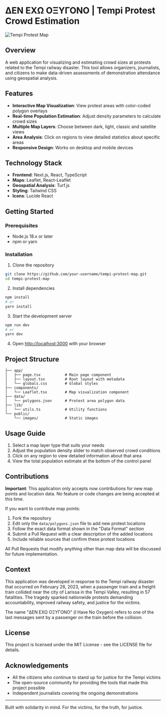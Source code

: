 # ΔΕΝ ΕΧΩ ΟΞΥΓΟΝΟ | Tempi Protest Crowd Estimation

![Tempi Protest Map](https://placeholder.com/wp-content/uploads/2018/10/placeholder.com-logo3.png)

## Overview

A web application for visualizing and estimating crowd sizes at protests related to the Tempi railway disaster. This tool allows organizers, journalists, and citizens to make data-driven assessments of demonstration attendance using geospatial analysis.

## Features

- **Interactive Map Visualization**: View protest areas with color-coded polygon overlays
- **Real-time Population Estimation**: Adjust density parameters to calculate crowd sizes
- **Multiple Map Layers**: Choose between dark, light, classic and satellite views
- **Area Analysis**: Click on regions to view detailed statistics about specific areas
- **Responsive Design**: Works on desktop and mobile devices

## Technology Stack

- **Frontend**: Next.js, React, TypeScript
- **Maps**: Leaflet, React-Leaflet
- **Geospatial Analysis**: Turf.js
- **Styling**: Tailwind CSS
- **Icons**: Lucide React

## Getting Started

### Prerequisites

- Node.js 18.x or later
- npm or yarn

### Installation

1. Clone the repository
```bash
git clone https://github.com/your-username/tempi-protest-map.git
cd tempi-protest-map
```

2. Install dependencies
```bash
npm install
# or
yarn install
```

3. Start the development server
```bash
npm run dev
# or
yarn dev
```

4. Open [http://localhost:3000](http://localhost:3000) with your browser

## Project Structure

```
├── app/
│   ├── page.tsx           # Main page component
│   ├── layout.tsx         # Root layout with metadata
│   └── globals.css        # Global styles
├── components/
│   └── Leaflet.tsx        # Map visualization component
├── data/
│   └── polygons.json      # Protest area polygon data
├── lib/
│   └── utils.ts           # Utility functions
└── public/
    └── images/            # Static images
```

## Usage Guide

1. Select a map layer type that suits your needs
2. Adjust the population density slider to match observed crowd conditions
3. Click on any region to view detailed information about that area
4. View the total population estimate at the bottom of the control panel

## Contributions

**Important**: This application only accepts now contributions for new map points and location data. No feature or code changes are being accepted at this time.

If you want to contribute map points:

1. Fork the repository
2. Edit only the `data/polygons.json` file to add new protest locations
3. Follow the exact data format shown in the "Data Format" section
4. Submit a Pull Request with a clear description of the added locations
5. Include reliable sources that confirm these protest locations

All Pull Requests that modify anything other than map data will be discussed for future implementation.

## Context

This application was developed in response to the Tempi railway disaster that occurred on February 28, 2023, when a passenger train and a freight train collided near the city of Larissa in the Tempi Valley, resulting in 57 fatalities. The tragedy sparked nationwide protests demanding accountability, improved railway safety, and justice for the victims.

The name "ΔΕΝ ΕΧΩ ΟΞΥΓΟΝΟ" (I Have No Oxygen) refers to one of the last messages sent by a passenger on the train before the collision.

## License

This project is licensed under the MIT License - see the LICENSE file for details.

## Acknowledgements

- All the citizens who continue to stand up for justice for the Tempi victims
- The open-source community for providing the tools that made this project possible
- Independent journalists covering the ongoing demonstrations

---

Built with solidarity in mind. For the victims, for the truth, for justice.
